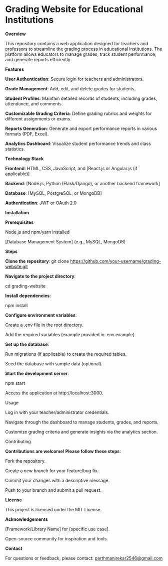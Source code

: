 # Grading Website for Educational Institutions

****Overview****

This repository contains a web application designed for teachers and professors to streamline the grading process in educational institutions. The platform allows educators to manage grades, track student performance, and generate reports efficiently.

****Features****

****User Authentication****: Secure login for teachers and administrators.

****Grade Management****: Add, edit, and delete grades for students.

****Student Profiles****: Maintain detailed records of students, including grades, attendance, and comments.

****Customizable Grading Criteria****: Define grading rubrics and weights for different assignments or exams.

****Reports Generation****: Generate and export performance reports in various formats (PDF, Excel).

****Analytics Dashboard****: Visualize student performance trends and class statistics.

****Technology Stack****

****Frontend****: HTML, CSS, JavaScript, and [React.js or Angular.js (if applicable)]

****Backend****: [Node.js, Python (Flask/Django), or another backend framework]

****Database****: [MySQL, PostgreSQL, or MongoDB]

****Authentication****: JWT or OAuth 2.0

****Installation****

****Prerequisites****

Node.js and npm/yarn installed

[Database Management System] (e.g., MySQL, MongoDB)

****Steps****

****Clone the repository****: git clone https://github.com/your-username/grading-website.git

****Navigate to the project directory****:

cd grading-website

****Install dependencies****:

npm install

****Configure environment variables****:

Create a .env file in the root directory.

Add the required variables (example provided in .env.example).

****Set up the database****:

Run migrations (if applicable) to create the required tables.

Seed the database with sample data (optional).

****Start the development server****:

npm start

Access the application at http://localhost:3000.

Usage

Log in with your teacher/administrator credentials.

Navigate through the dashboard to manage students, grades, and reports.

Customize grading criteria and generate insights via the analytics section.

Contributing

****Contributions are welcome! Please follow these steps****:

Fork the repository.

Create a new branch for your feature/bug fix.

Commit your changes with a descriptive message.

Push to your branch and submit a pull request.

****License****

This project is licensed under the MIT License.

****Acknowledgements****

[Framework/Library Name] for [specific use case].

Open-source community for inspiration and tools.

****Contact****

For questions or feedback, please contact: parthmanjrekar2546@gmail.com 

